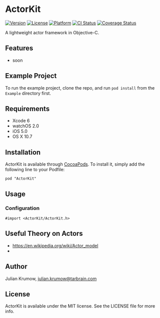 # ActorKit

[![Version](https://img.shields.io/cocoapods/v/ActorKit.svg?style=flat)](http://cocoapods.org/pods/ActorKit)
[![License](https://img.shields.io/cocoapods/l/ActorKit.svg?style=flat)](http://cocoapods.org/pods/ActorKit)
[![Platform](https://img.shields.io/cocoapods/p/ActorKit.svg?style=flat)](http://cocoapods.org/pods/ActorKit)
[![CI Status](http://img.shields.io/travis/tarbrain/ActorKit.svg?style=flat)](https://travis-ci.org/tarbrain/ActorKit)
[![Coverage Status](https://img.shields.io/coveralls/tarbrain/ActorKit/master.svg?style=flat)](https://coveralls.io/r/tarbrain/ActorKit)

A lightweight actor framework in Objective-C.

## Features

* soon

## Example Project

To run the example project, clone the repo, and run `pod install` from the `Example` directory first.

## Requirements

* Xcode 6
* watchOS 2.0
* iOS 5.0
* OS X 10.7

## Installation

ActorKit is available through [CocoaPods](http://cocoapods.org). To install
it, simply add the following line to your Podfile:

	pod "ActorKit"

## Usage

### Configuration

```objc
#import <ActorKit/ActorKit.h>
```

## Useful Theory on Actors

- https://en.wikipedia.org/wiki/Actor_model
- 

## Author

Julian Krumow, julian.krumow@tarbrain.com

## License

ActorKit is available under the MIT license. See the LICENSE file for more info.
